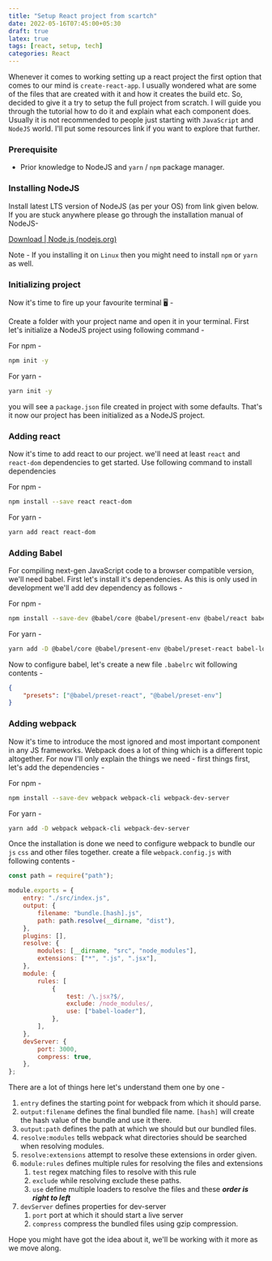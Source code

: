 ```yaml
---
title: "Setup React project from scartch"
date: 2022-05-16T07:45:00+05:30
draft: true
latex: true
tags: [react, setup, tech]
categories: React
---
```


Whenever it comes to working setting up a react project the first option that comes to our mind is `create-react-app`. I usually wondered what are some of the files that are created with it and how it creates the build etc. So, decided to give it a try to setup the full project from scratch. I will guide you through the tutorial how to do it and explain what each component does. Usually it is not recommended to people just starting with `JavaScript` and `NodeJS` world. I'll put some resources link if you want to explore that further.

### Prerequisite

-   Prior knowledge to NodeJS and `yarn` / `npm` package manager.

### Installing NodeJS

Install latest LTS version of NodeJS (as per your OS) from link given below. If you are stuck anywhere please go through the installation manual of NodeJS-

[Download | Node.js (nodejs.org)](https://nodejs.org/en/download/)

Note - If you installing it on `Linux` then you might need to install `npm` or `yarn` as well.

### Initializing project

Now it's time to fire up your favourite terminal 🖥️ -

Create a folder with your project name and open it in your terminal. First let's initialize a NodeJS project using following command -

For npm -

```bash
npm init -y
```

For yarn -

```bash
yarn init -y
```

you will see a `package.json` file created in project with some defaults. That's it now our project has been initialized as a NodeJS project.

### Adding react

Now it's time to add react to our project. we'll need at least `react` and `react-dom` dependencies to get started. Use following command to install dependencies

For npm -

```bash
npm install --save react react-dom
```

For yarn -

```bash
yarn add react react-dom
```

### Adding Babel

For compiling next-gen JavaScript code to a browser compatible version, we'll need babel. First let's install it's dependencies. As this is only used in development we'll add dev dependency as follows -

For npm -

```bash
npm install --save-dev @babel/core @babel/present-env @babel/react babel-loader
```

For yarn -

```bash
yarn add -D @babel/core @babel/present-env @babel/preset-react babel-loader
```

Now to configure babel, let's create a new file `.babelrc` wit following contents -

```json
{
	"presets": ["@babel/preset-react", "@babel/preset-env"]
}
```

### Adding webpack

Now it's time to introduce the most ignored and most important component in any JS frameworks. Webpack does a lot of thing which is a different topic altogether. For now I'll only explain the things we need -
first things first, let's add the dependencies -

For npm -

```bash
npm install --save-dev webpack webpack-cli webpack-dev-server
```

For yarn -

```bash
yarn add -D webpack webpack-cli webpack-dev-server
```

Once the installation is done we need to configure webpack to bundle our `js` `css` and other files together. create a file `webpack.config.js` with following contents -

```javascript
const path = require("path");

module.exports = {
	entry: "./src/index.js",
	output: {
		filename: "bundle.[hash].js",
		path: path.resolve(__dirname, "dist"),
	},
	plugins: [],
	resolve: {
		modules: [__dirname, "src", "node_modules"],
		extensions: ["*", ".js", ".jsx"],
	},
	module: {
		rules: [
			{
				test: /\.jsx?$/,
				exclude: /node_modules/,
				use: ["babel-loader"],
			},
		],
	},
	devServer: {
		port: 3000,
		compress: true,
	},
};
```

There are a lot of things here let's understand them one by one -

1. `entry` defines the starting point for webpack from which it should parse.
2. `output:filename` defines the final bundled file name. `[hash]` will create the hash value of the bundle and use it there.
3. `output:path` defines the path at which we should but our bundled files.
4. `resolve:modules` tells webpack what directories should be searched when resolving modules.
5. `resolve:extensions` attempt to resolve these extensions in order given.
6. `module:rules` defines multiple rules for resolving the files and extensions
    1. `test` regex matching files to resolve with this rule
    2. `exclude` while resolving exclude these paths.
    3. `use` define multiple loaders to resolve the files and these **_order is right to left_**
7. `devServer` defines properties for dev-server
    1. `port` port at which it should start a live server
    2. `compress` compress the bundled files using gzip compression.

Hope you might have got the idea about it, we'll be working with it more as we move along.
